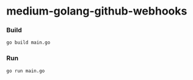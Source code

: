 # medium-golang-github-webhooks


### Build
```sh
go build main.go
```

### Run
```sh
go run main.go
```